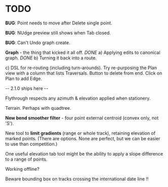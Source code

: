 

# TODO

**BUG**: Point needs to move after Delete single point.

**BUG**: NUdge preview still shows when Tab closed.

**BUG**: Can't Undo graph create.

**Graph** - the thing that kicked it all off. 
_DONE_ a) Applying edits to canonical graph.
_DONE_ b) Turning it back into a route.

c) DSL for re-routing (including turn-arounds).
Try re-purposing the Plan view with a column that lists Traversals.
Button to delete from end. Click on Plan to add Edge.

-- 2.1.0 ships here --

Flythrough respects any azimuth & elevation applied when stationery.

Terrain. Perhaps with quadtree.

**New bend smoother filter** - four point external centroid (convex only, not 'S').

New tool to **limit gradients** (range or whole track), retaining elevation of marked points.
(There are options. None are perfect, but we can be easier to use than competition.)

One useful elevation tab tool might be the ability to apply a slope difference to a range of points.

Working offline?

Beware bounding box on tracks crossing the international date line !!
